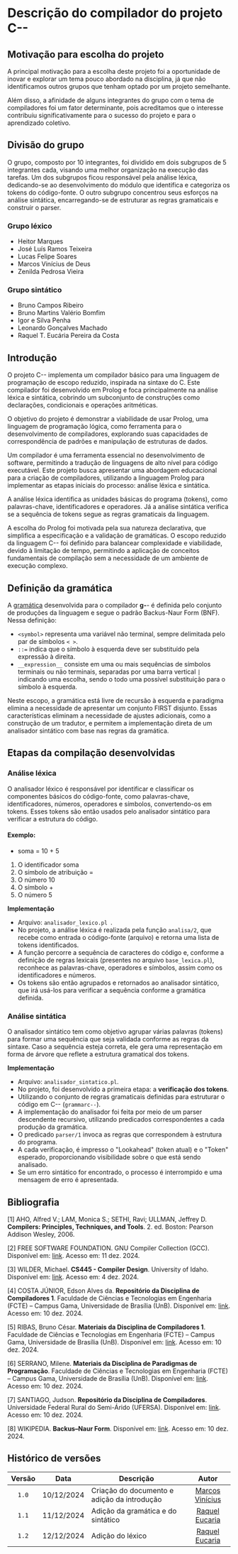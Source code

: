 # Descrição do compilador do projeto C--

## Motivação para escolha do projeto

A principal motivação para a escolha deste projeto foi a oportunidade de inovar e explorar um tema pouco abordado na disciplina, já que não identificamos outros grupos que tenham optado por um projeto semelhante.

Além disso, a afinidade de alguns integrantes do grupo com o tema de compiladores foi um fator determinante, pois acreditamos que o interesse contribuiu significativamente para o sucesso do projeto e para o aprendizado coletivo.

## Divisão do grupo

O grupo, composto por 10 integrantes, foi dividido em dois subgrupos de 5 integrantes cada, visando uma melhor organização na execução das tarefas. Um dos subgrupos ficou responsável pela análise léxica, dedicando-se ao desenvolvimento do módulo que identifica e categoriza os tokens do código-fonte. O outro subgrupo concentrou seus esforços na análise sintática, encarregando-se de estruturar as regras gramaticais e construir o parser.

### Grupo léxico

- Heitor Marques
- José Luís Ramos Teixeira
- Lucas Felipe Soares
- Marcos Vinícius de Deus
- Zenilda Pedrosa Vieira

### Grupo sintático

- Bruno Campos Ribeiro
- Bruno Martins Valério Bomfim
- Igor e Silva Penha
- Leonardo Gonçalves Machado
- Raquel T. Eucária Pereira da Costa

## Introdução

O projeto C-- implementa um compilador básico para uma linguagem de programação de escopo reduzido, inspirada na sintaxe do C. Este compilador foi desenvolvido em Prolog e foca principalmente na análise léxica e sintática, cobrindo um subconjunto de construções como declarações, condicionais e operações aritméticas.

O objetivo do projeto é demonstrar a viabilidade de usar Prolog, uma linguagem de programação lógica, como ferramenta para o desenvolvimento de compiladores, explorando suas capacidades de correspondência de padrões e manipulação de estruturas de dados.

Um compilador é uma ferramenta essencial no desenvolvimento de software, permitindo a tradução de linguagens de alto nível para código executável. Este projeto busca apresentar uma abordagem educacional para a criação de compiladores, utilizando a linguagem Prolog para implementar as etapas iniciais do processo: análise léxica e sintática.

A análise léxica identifica as unidades básicas do programa (tokens), como palavras-chave, identificadores e operadores. Já a análise sintática verifica se a sequência de tokens segue as regras gramaticais da linguagem.

A escolha do Prolog foi motivada pela sua natureza declarativa, que simplifica a especificação e a validação de gramáticas. O escopo reduzido da linguagem C-- foi definido para balancear complexidade e viabilidade, devido à limitação de tempo, permitindo a aplicação de conceitos fundamentais de compilação sem a necessidade de um ambiente de execução complexo.

## Definição da gramática
A [gramática](../grammarc--) desenvolvida para o compilador **g-**- é definida pelo conjunto de produções da linguagem e segue o padrão Backus-Naur Form (BNF). Nessa definição:
- `<symbol>` representa uma variável não terminal, sempre delimitada pelo par de símbolos `< >`.
- `::=` indica que o símbolo à esquerda deve ser substituído pela expressão à direita.
- `__expression__` consiste em uma ou mais sequências de símbolos terminais ou não terminais, separadas por uma barra vertical `|` indicando uma escolha, sendo o todo uma possível substituição para o símbolo à esquerda.

Neste escopo, a gramática está livre de recursão à esquerda e paradigma elimina a necessidade de apresentar um conjunto FIRST disjunto. Essas características eliminam a necessidade de ajustes adicionais, como a construção de um tradutor, e permitem a implementação direta de um analisador sintático com base nas regras da gramática.

## Etapas da compilação desenvolvidas

### Análise léxica

O analisador léxico é responsável por identificar e classificar os componentes básicos do código-fonte, como palavras-chave, identificadores, números, operadores e símbolos, convertendo-os em tokens. Esses tokens são então usados pelo analisador sintático para verificar a estrutura do código.

#### Exemplo:

- soma = 10 + 5

1. O identificador soma
2. O símbolo de atribuição =
3. O número 10
4. O símbolo +
5. O número 5

**Implementação**

- Arquivo: `analisador_lexico.pl `.
- No projeto, a análise léxica é realizada pela função `analisa/2`, que recebe como entrada o código-fonte (arquivo) e retorna uma lista de tokens identificados.
- A função percorre a sequência de caracteres do código e, conforme a definição de regras lexicais (presentes no arquivo `base_lexica.pl`), reconhece as palavras-chave, operadores e símbolos, assim como os identificadores e números.
- Os tokens são então agrupados e retornados ao analisador sintático, que irá usá-los para verificar a sequência conforme a gramática definida.

### Análise sintática
O analisador sintático tem como objetivo agrupar várias palavras (tokens) para formar uma sequência que seja validada conforme as regras da sintaxe. Caso a sequência esteja correta, ele gera uma representação em forma de árvore que reflete a estrutura gramatical dos tokens.

**Implementação**

- Arquivo: `analisador_sintatico.pl`. 
- No projeto, foi desenvolvido a primeira etapa: a **verificação dos tokens**.
- Utilizando o conjunto de regras gramaticais definidas para estruturar o código em C-- (`grammarc--`).
- A implementação do analisador foi feita por meio de um parser descendente recursivo, utilizando predicados correspondentes a cada produção da gramática.
- O predicado `parser/1` invoca as regras que correspondem à estrutura do programa.
- A cada verificação, é impresso o "Lookahead" (token atual) e o "Token" esperado, proporcionando visibilidade sobre o que está sendo analisado.
- Se um erro sintático for encontrado, o processo é interrompido e uma mensagem de erro é apresentada.


## Bibliografia

[1] AHO, Alfred V.; LAM, Monica S.; SETHI, Ravi; ULLMAN, Jeffrey D. **Compilers: Principles, Techniques, and Tools**. 2. ed. Boston: Pearson Addison Wesley, 2006.  

[2] FREE SOFTWARE FOUNDATION. GNU Compiler Collection (GCC). Disponível em: [link](https://gcc.gnu.org/onlinedocs/). Acesso em: 11 dez. 2024.

[3] WILDER, Michael. **CS445 - Compiler Design**. University of Idaho. Disponível em: [link](http://www2.cs.uidaho.edu/~mdwilder/cs445/). Acesso em: 4 dez. 2024.

[4] COSTA JÚNIOR, Edson Alves da. **Repositório da Disciplina de Compiladores 1**. Faculdade de Ciências e Tecnologias em Engenharia (FCTE) – Campus Gama, Universidade de Brasília (UnB). Disponível em: [link](https://github.com/edsomjr/Compiladores). Acesso em: 10 dez. 2024.  

[5] RIBAS, Bruno César. **Materiais da Disciplina de Compiladores 1**. Faculdade de Ciências e Tecnologias em Engenharia (FCTE) – Campus Gama, Universidade de Brasília (UnB). Disponível em: [link](https://www.brunoribas.com.br/compiladores/2024-1/). Acesso em: 10 dez. 2024.  

[6] SERRANO, Milene. **Materiais da Disciplina de Paradigmas de Programação**. Faculdade de Ciências e Tecnologias em Engenharia (FCTE) – Campus Gama, Universidade de Brasília (UnB). Disponível em: [link](https://aprender3.unb.br/). Acesso em: 10 dez. 2024.  

[7] SANTIAGO, Judson. **Repositório da Disciplina de Compiladores**. Universidade Federal Rural do Semi-Árido (UFERSA). Disponível em: [link](https://github.com/JudsonSS/Compiladores). Acesso em: 10 dez. 2024.  

[8] WIKIPEDIA. **Backus–Naur Form**. Disponível em: [link](https://en.wikipedia.org/wiki/Backus%E2%80%93Naur_form). Acesso em: 10 dez. 2024.  


## Histórico de versões

| Versão | Data       | Descrição                                                                      |                                                 Autor                                                 |
| :----: | ---------- | ------------------------------------------------------------------------------ | :---------------------------------------------------------------------------------------------------: |
| `1.0`  | 10/12/2024 | Criação do documento e adição da introdução                                          | [Marcos Vinícius](https://github.com/Marcos574)  |
| `1.1`  | 11/12/2024 | Adição da gramática e do sintático                                          | [Raquel Eucaria](https://github.com/raqueleucaria)  |
| `1.2`  | 12/12/2024 | Adição do léxico                                | [Raquel Eucaria](https://github.com/raqueleucaria)  |

